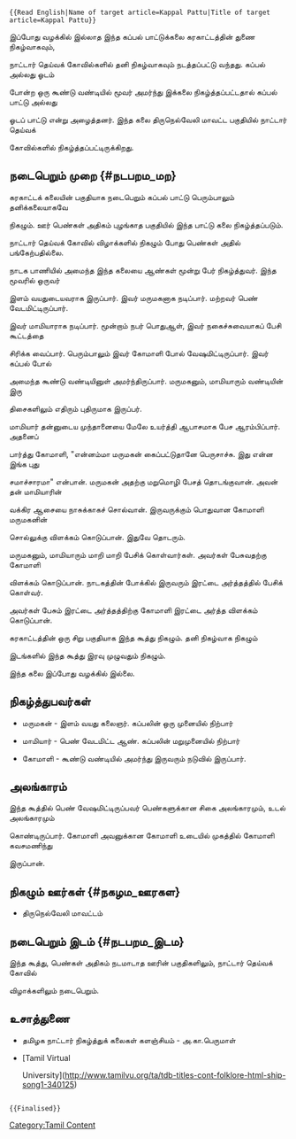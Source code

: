 ```{=mediawiki}
{{Read English|Name of target article=Kappal Pattu|Title of target article=Kappal Pattu}}
```
இப்போது வழக்கில் இல்லாத இந்த கப்பல் பாட்டுக்கலை கரகாட்டத்தின் துணை நிகழ்வாகவும்,
நாட்டார் தெய்வக் கோவில்களில் தனி நிகழ்வாகவும் நடத்தப்பட்டு வந்தது. கப்பல் அல்லது ஓடம்
போன்ற ஒரு கூண்டு வண்டியில் மூவர் அமர்ந்து இக்கலை நிகழ்த்தப்பட்டதால் கப்பல் பாட்டு அல்லது
ஓடப் பாட்டு என்று அழைத்தனர். இந்த கலை திருநெல்வேலி மாவட்ட பகுதியில் நாட்டார் தெய்வக்
கோவில்களில் நிகழ்த்தப்பட்டிருக்கிறது.

## நடைபெறும் முறை {#நடபறம_மற}

கரகாட்டக் கலையின் பகுதியாக நடைபெறும் கப்பல் பாட்டு பெரும்பாலும் தனிக்கலையாகவே
நிகழும். ஊர் பெண்கள் அதிகம் புழங்காத பகுதியில் இந்த பாட்டு கலை நிகழ்த்தப்படும்.
நாட்டார் தெய்வக் கோவில் விழாக்களில் நிகழும் போது பெண்கள் அதில் பங்கேற்பதில்லை.

நாடக பாணியில் அமைந்த இந்த கலையை ஆண்கள் மூன்று பேர் நிகழ்த்துவர். இந்த மூவரில் ஒருவர்
இளம் வயதுடையவராக இருப்பார். இவர் மருமகனாக நடிப்பார். மற்றவர் பெண் வேடமிட்டிருப்பார்.
இவர் மாமியாராக நடிப்பார். மூன்றாம் நபர் பொதுஆள், இவர் நகைச்சுவையாகப் பேசி கூட்டத்தை
சிரிக்க வைப்பார். பெரும்பாலும் இவர் கோமாளி போல் வேஷமிட்டிருப்பார். இவர் கப்பல் போல்
அமைந்த கூண்டு வண்டியினுள் அமர்ந்திருப்பார். மருமகனும், மாமியாரும் வண்டியின் இரு
திசைகளிலும் எதிரும் புதிருமாக இருப்பர்.

மாமியார் தன்னுடைய முந்தானையை மேலே உயர்த்தி ஆபாசமாக பேச ஆரம்பிப்பார். அதனைப்
பார்த்து கோமாளி, \"என்னம்மா மருமகன் கைப்பட்டுதானே பெருசாச்சு. இது என்ன இங்க புது
சமாச்சாரமா\" என்பான். மருமகன் அதற்கு மறுமொழி பேசத் தொடங்குவான். அவன் தன் மாமியாரின்
வக்கிர ஆசையை நாசுக்காகச் சொல்வான். இருவருக்கும் பொதுவான கோமாளி மருமகனின்
சொல்லுக்கு விளக்கம் கொடுப்பான். இதுவே தொடரும்.

மருமகனும், மாமியாரும் மாறி மாறி பேசிக் கொள்வார்கள். அவர்கள் பேசுவதற்கு கோமாளி
விளக்கம் கொடுப்பான். நாடகத்தின் போக்கில் இருவரும் இரட்டை அர்த்தத்தில் பேசிக் கொள்வர்.
அவர்கள் பேசும் இரட்டை அர்த்தத்திற்கு கோமாளி இரட்டை அர்த்த விளக்கம் கொடுப்பான்.
கரகாட்டத்தின் ஒரு சிறு பகுதியாக இந்த கூத்து நிகழும். தனி நிகழ்வாக நிகழும்
இடங்களில் இந்த கூத்து இரவு முழுவதும் நிகழும்.

இந்த கலை இப்போது வழக்கில் இல்லை.

## நிகழ்த்துபவர்கள்

-   மருமகன் - இளம் வயது கலைஞர். கப்பலின் ஒரு முனையில் நிற்பார்
-   மாமியார் - பெண் வேடமிட்ட ஆண். கப்பலின் மறுமுனையில் நிற்பார்
-   கோமாளி - கூண்டு வண்டியில் அமர்ந்து இருவரும் நடுவில் இருப்பார்.

## அலங்காரம்

இந்த கூத்தில் பெண் வேஷமிட்டிருப்பவர் பெண்களுக்கான சிகை அலங்காரமும், உடல் அலங்காரமும்
கொண்டிருப்பார். கோமாளி அவனுக்கான கோமாளி உடையில் முகத்தில் கோமாளி கவசமணிந்து
இருப்பான்.

## நிகழும் ஊர்கள் {#நகழம_ஊரகள}

-   திருநெல்வேலி மாவட்டம்

## நடைபெறும் இடம் {#நடபறம_இடம}

இந்த கூத்து, பெண்கள் அதிகம் நடமாடாத ஊரின் பகுதிகளிலும், நாட்டார் தெய்வக் கோவில்
விழாக்களிலும் நடைபெறும்.

## உசாத்துணை

-   தமிழக நாட்டார் நிகழ்த்துக் கலைகள் களஞ்சியம் - அ.கா.பெருமாள்
-   [Tamil Virtual
    University](http://www.tamilvu.org/ta/tdb-titles-cont-folklore-html-ship-song1-340125)

```{=mediawiki}
{{Finalised}}
```
[Category:Tamil Content](Category:Tamil_Content "wikilink")
